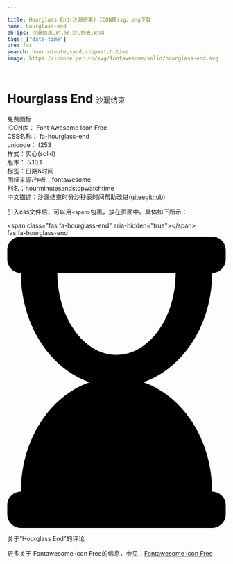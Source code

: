 ```yaml
---

title: Hourglass End(沙漏结束) ICON转svg、png下载
name: hourglass-end
zhTips: 沙漏结束,时,分,沙,秒表,时间
tags: ["date-time"]
pre: fas
search: hour,minute,sand,stopwatch,time
image: https://iconhelper.cn/svg/fontawesome/solid/hourglass-end.svg

---
```


# Hourglass End  <small style="font-size: 60%;font-weight: 100">沙漏结束</small>


<div class="detail-page">
<p>
<span><span class="badge-success badge">免费图标</span> </span>
<br/>
<span>
ICON库：
<span class="badge-secondary badge">Font Awesome Icon Free</span> 
</span>
<br/>
<span>
CSS名称：
<span class="badge-secondary badge">fa-hourglass-end</span> 
</span>
<br/>
<span>
unicode：
<span class="badge-secondary badge">f253</span> 
<copy-btn content='f253' btn-title=""></copy-btn>
<copy-btn :content='String.fromCodePoint(parseInt("f253", 16))' btn-title="复制U"></copy-btn>
</span><br/><span>样式：<span class="badge-light badge">实心(solid)</span></span>
<br/>
<span>
版本：
<span class="badge-secondary badge">5.10.1</span> 
</span><br/><span>标签：<span class="badge-light badge"><router-link to="/tags/date-time.html">日期&时间</router-link></span></span>
<br/>
<span>图标来源/作者：<span class="badge-light badge">fontawesome</span></span> 
<br/>
<span>别名：<span class="badge-light badge">hour</span><span class="badge-light badge">minute</span><span class="badge-light badge">sand</span><span class="badge-light badge">stopwatch</span><span class="badge-light badge">time</span></span><br/><span class="zh-detail">中文描述：<span class="badge-primary badge">沙漏结束</span><span class="badge-primary badge">时</span><span class="badge-primary badge">分</span><span class="badge-primary badge">沙</span><span class="badge-primary badge">秒表</span><span class="badge-primary badge">时间</span><span class="help-link"><span>帮助改进</span>(<a href="https://gitee.com/liuwave/icon-helper/edit/master/json/fontawesome/solid/hourglass-end.json" target="_blank" rel="noopener noreferrer">gitee</a><a href="https://github.com/liuwave/icon-helper/edit/master/json/fontawesome/solid/hourglass-end.json" target="_blank" rel="noopener noreferrer">github</a></span>)</span><br/>
</p>
</div>
<div class="alert alert-dark">
  <i class="fas fa-hourglass-end fa-xs"></i>
  <i class="fas fa-hourglass-end fa-sm"></i>
  <i class="fas fa-hourglass-end fa-lg"></i>
  <i class="fas fa-hourglass-end fa-2x"></i>
  <i class="fas fa-hourglass-end fa-3x"></i>
  <i class="fas fa-hourglass-end fa-5x"></i>
  <i class="fas fa-hourglass-end fa-7x"></i>
</div>
<div>
  <p>引入css文件后，可以用<code>&lt;span&gt;</code>包裹，放在页面中。具体如下所示：    
  </p>
  <div class="alert alert-primary" style="font-size: 14px">
    &lt;span class="fas fa-hourglass-end" aria-hidden="true"&gt;&lt;/span&gt;
    <copy-btn content='<span class="fas fa-hourglass-end" aria-hidden="true"></span>'></copy-btn>
  </div>
  <div class="alert alert-secondary">
    <i class="fas fa-hourglass-end"
    style="font-size: 24px"
    aria-hidden="true"></i> fas fa-hourglass-end
    <copy-btn content="fas fa-hourglass-end" btn-title="复制图标名称"></copy-btn>
  </div>
</div>
<div id="svg" class="svg-wrap">
<svg xmlns="http://www.w3.org/2000/svg" viewBox="0 0 384 512"><path d="M360 64c13.255 0 24-10.745 24-24V24c0-13.255-10.745-24-24-24H24C10.745 0 0 10.745 0 24v16c0 13.255 10.745 24 24 24 0 90.965 51.016 167.734 120.842 192C75.016 280.266 24 357.035 24 448c-13.255 0-24 10.745-24 24v16c0 13.255 10.745 24 24 24h336c13.255 0 24-10.745 24-24v-16c0-13.255-10.745-24-24-24 0-90.965-51.016-167.734-120.842-192C308.984 231.734 360 154.965 360 64zM192 208c-57.787 0-104-66.518-104-144h208c0 77.945-46.51 144-104 144z"/></svg>
</div>
<detail full-name='fa-hourglass-end'></detail>

<Vssue title="关于“Hourglass End”的评论" >关于“Hourglass End”的评论</Vssue>
    
<div><p>更多关于  Fontawesome Icon Free的信息，参见：<a target="_blank" href="https://iconhelper.cn/fontawesome.html">Fontawesome Icon Free</a>
</p></div>
